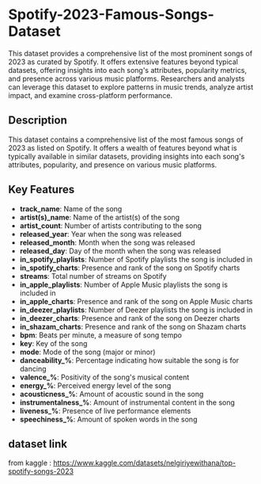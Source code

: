# Spotify-2023-Famous-Songs-Dataset

This dataset provides a comprehensive list of the most prominent songs of 2023 as curated by Spotify. It offers extensive features beyond typical datasets, offering insights into each song's attributes, popularity metrics, and presence across various music platforms. Researchers and analysts can leverage this dataset to explore patterns in music trends, analyze artist impact, and examine cross-platform performance.



## Description

This dataset contains a comprehensive list of the most famous songs of 2023 as listed on Spotify. It offers a wealth of features beyond what is typically available in similar datasets, providing insights into each song's attributes, popularity, and presence on various music platforms. 

## Key Features

- **track_name**: Name of the song
- **artist(s)_name**: Name of the artist(s) of the song
- **artist_count**: Number of artists contributing to the song
- **released_year**: Year when the song was released
- **released_month**: Month when the song was released
- **released_day**: Day of the month when the song was released
- **in_spotify_playlists**: Number of Spotify playlists the song is included in
- **in_spotify_charts**: Presence and rank of the song on Spotify charts
- **streams**: Total number of streams on Spotify
- **in_apple_playlists**: Number of Apple Music playlists the song is included in
- **in_apple_charts**: Presence and rank of the song on Apple Music charts
- **in_deezer_playlists**: Number of Deezer playlists the song is included in
- **in_deezer_charts**: Presence and rank of the song on Deezer charts
- **in_shazam_charts**: Presence and rank of the song on Shazam charts
- **bpm**: Beats per minute, a measure of song tempo
- **key**: Key of the song
- **mode**: Mode of the song (major or minor)
- **danceability_%**: Percentage indicating how suitable the song is for dancing
- **valence_%**: Positivity of the song's musical content
- **energy_%**: Perceived energy level of the song
- **acousticness_%**: Amount of acoustic sound in the song
- **instrumentalness_%**: Amount of instrumental content in the song
- **liveness_%**: Presence of live performance elements
- **speechiness_%**: Amount of spoken words in the song

## dataset link
from kaggle : https://www.kaggle.com/datasets/nelgiriyewithana/top-spotify-songs-2023
